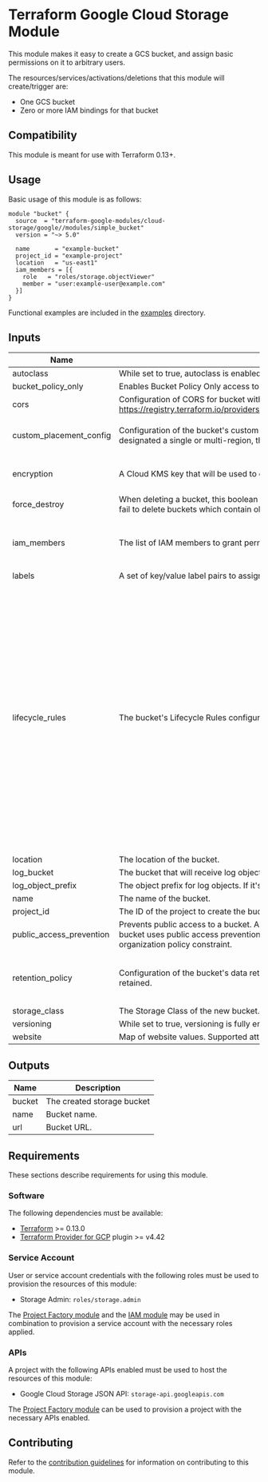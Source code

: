 # Terraform Google Cloud Storage Module

This module makes it easy to create a GCS bucket, and assign basic permissions on it to arbitrary users.

The resources/services/activations/deletions that this module will create/trigger are:

- One GCS bucket
- Zero or more IAM bindings for that bucket

## Compatibility

This module is meant for use with Terraform 0.13+.

## Usage

Basic usage of this module is as follows:

```hcl
module "bucket" {
  source  = "terraform-google-modules/cloud-storage/google//modules/simple_bucket"
  version = "~> 5.0"

  name       = "example-bucket"
  project_id = "example-project"
  location   = "us-east1"
  iam_members = [{
    role   = "roles/storage.objectViewer"
    member = "user:example-user@example.com"
  }]
}
```

Functional examples are included in the
[examples](../../examples/) directory.

<!-- BEGINNING OF PRE-COMMIT-TERRAFORM DOCS HOOK -->
## Inputs

| Name | Description | Type | Default | Required |
|------|-------------|------|---------|:--------:|
| autoclass | While set to true, autoclass is enabled for this bucket. | `bool` | `false` | no |
| bucket\_policy\_only | Enables Bucket Policy Only access to a bucket. | `bool` | `true` | no |
| cors | Configuration of CORS for bucket with structure as defined in https://registry.terraform.io/providers/hashicorp/google/latest/docs/resources/storage_bucket#cors. | `any` | `[]` | no |
| custom\_placement\_config | Configuration of the bucket's custom location in a dual-region bucket setup. If the bucket is designated a single or multi-region, the variable are null. | <pre>object({<br>    data_locations = list(string)<br>  })</pre> | `null` | no |
| encryption | A Cloud KMS key that will be used to encrypt objects inserted into this bucket | <pre>object({<br>    default_kms_key_name = string<br>  })</pre> | `null` | no |
| force\_destroy | When deleting a bucket, this boolean option will delete all contained objects. If false, Terraform will fail to delete buckets which contain objects. | `bool` | `false` | no |
| iam\_members | The list of IAM members to grant permissions on the bucket. | <pre>list(object({<br>    role   = string<br>    member = string<br>  }))</pre> | `[]` | no |
| labels | A set of key/value label pairs to assign to the bucket. | `map(string)` | `null` | no |
| lifecycle\_rules | The bucket's Lifecycle Rules configuration. | <pre>list(object({<br>    # Object with keys:<br>    # - type - The type of the action of this Lifecycle Rule. Supported values: Delete and SetStorageClass.<br>    # - storage_class - (Required if action type is SetStorageClass) The target Storage Class of objects affected by this Lifecycle Rule.<br>    action = any<br><br>    # Object with keys:<br>    # - age - (Optional) Minimum age of an object in days to satisfy this condition.<br>    # - created_before - (Optional) Creation date of an object in RFC 3339 (e.g. 2017-06-13) to satisfy this condition.<br>    # - with_state - (Optional) Match to live and/or archived objects. Supported values include: "LIVE", "ARCHIVED", "ANY".<br>    # - matches_storage_class - (Optional) Storage Class of objects to satisfy this condition. Supported values include: MULTI_REGIONAL, REGIONAL, NEARLINE, COLDLINE, STANDARD, DURABLE_REDUCED_AVAILABILITY.<br>    # - matches_prefix - (Optional) One or more matching name prefixes to satisfy this condition.<br>    # - matches_suffix - (Optional) One or more matching name suffixes to satisfy this condition<br>    # - num_newer_versions - (Optional) Relevant only for versioned objects. The number of newer versions of an object to satisfy this condition.<br>    condition = any<br>  }))</pre> | `[]` | no |
| location | The location of the bucket. | `string` | n/a | yes |
| log\_bucket | The bucket that will receive log objects. | `string` | `null` | no |
| log\_object\_prefix | The object prefix for log objects. If it's not provided, by default GCS sets this to this bucket's name | `string` | `null` | no |
| name | The name of the bucket. | `string` | n/a | yes |
| project\_id | The ID of the project to create the bucket in. | `string` | n/a | yes |
| public\_access\_prevention | Prevents public access to a bucket. Acceptable values are inherited or enforced. If inherited, the bucket uses public access prevention, only if the bucket is subject to the public access prevention organization policy constraint. | `string` | `"inherited"` | no |
| retention\_policy | Configuration of the bucket's data retention policy for how long objects in the bucket should be retained. | <pre>object({<br>    is_locked        = bool<br>    retention_period = number<br>  })</pre> | `null` | no |
| storage\_class | The Storage Class of the new bucket. | `string` | `null` | no |
| versioning | While set to true, versioning is fully enabled for this bucket. | `bool` | `true` | no |
| website | Map of website values. Supported attributes: main\_page\_suffix, not\_found\_page | `map(any)` | `{}` | no |

## Outputs

| Name | Description |
|------|-------------|
| bucket | The created storage bucket |
| name | Bucket name. |
| url | Bucket URL. |

<!-- END OF PRE-COMMIT-TERRAFORM DOCS HOOK -->

## Requirements

These sections describe requirements for using this module.

### Software

The following dependencies must be available:

- [Terraform][terraform] >= 0.13.0
- [Terraform Provider for GCP][terraform-provider-gcp] plugin >= v4.42

### Service Account

User or service account credentials with the following roles must be used to provision the resources of this module:

- Storage Admin: `roles/storage.admin`

The [Project Factory module][project-factory-module] and the
[IAM module][iam-module] may be used in combination to provision a
service account with the necessary roles applied.

### APIs

A project with the following APIs enabled must be used to host the
resources of this module:

- Google Cloud Storage JSON API: `storage-api.googleapis.com`

The [Project Factory module][project-factory-module] can be used to
provision a project with the necessary APIs enabled.

## Contributing

Refer to the [contribution guidelines](./CONTRIBUTING.md) for
information on contributing to this module.

[iam-module]: https://registry.terraform.io/modules/terraform-google-modules/iam/google
[project-factory-module]: https://registry.terraform.io/modules/terraform-google-modules/project-factory/google
[terraform-provider-gcp]: https://www.terraform.io/docs/providers/google/index.html
[terraform]: https://www.terraform.io/downloads.html
